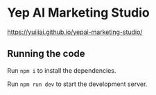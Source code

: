 
  # Yep AI Marketing Studio
  https://yuiiiai.github.io/yepai-marketing-studio/
  ## Running the code

  Run `npm i` to install the dependencies.

  Run `npm run dev` to start the development server.
  
